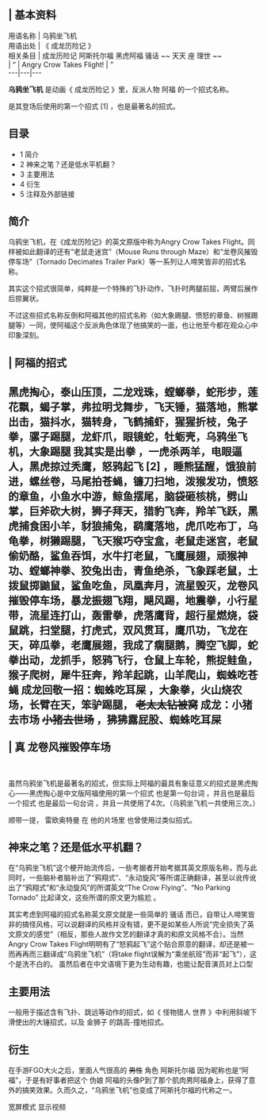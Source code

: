|  **基本资料**  
---  
用语名称  |  乌鸦坐飞机   
用语出处  |  《  成龙历险记  》   
相关条目  |  成龙历险记  阿斯托尔福  黑虎阿福  骚话  ~~ 天天  座  理世  ~~  
|  “  |  Angry Crow Takes Flight!  |  ”   
---|---|---  
  
**乌鸦坐飞机** 是动画《  成龙历险记  》里，反派人物  阿福  的一个招式名称。

是其登场后使用的第一个招式  [1]  ，也是最著名的招式。

##  目录

  * 1  简介 
  * 2  神来之笔？还是低水平机翻？ 
  * 3  主要用法 
  * 4  衍生 
  * 5  注释及外部链接 

##  简介

乌鸦坐飞机，在《成龙历险记》的英文原版中称为Angry Crow Takes Flight。同样被如此翻译的还有“老鼠走迷宫”（Mouse Runs
through Maze）和“龙卷风摧毁停车场”（Tornado Decimates Trailer Park）等一系列让人啼笑皆非的招式名称。

其实这个招式很简单，纯粹是一个特殊的飞扑动作，飞扑时两腿前屈，两臂后展作后掠翼状。

不过这些招式名称反倒和阿福其他的招式名称（如大象踢腿、愤怒的章鱼、树猴踢腿等）一同，使阿福这个反派角色体现了他搞笑的一面，也让他至今都在观众心中印象深刻。

|  阿福的招式  
---  
黑虎掏心，泰山压顶，二龙戏珠，螳螂拳，蛇形步，莲花飘，蝎子掌，弗拉明戈舞步，飞天锤，猫落地，熊掌出击，猫抖水，猫转身，飞鹤捕虾，猩猩折枝，兔子拳，骡子踢腿，龙虾爪，眼镜蛇，牡蛎壳，乌鸦坐飞机，大象踢腿
我其实是出拳  ，一虎杀两羊，电眼逼人，黑虎掠过秃鹰，怒鸦起飞  [2]
，睡熊猛醒，饿狼前进，螺丝卷，马尾拍苍蝇，镰刀扫地，泼猴发功，愤怒的章鱼，小鱼水中游，鲸鱼摆尾，脑袋砸核桃，劈山掌，巨斧砍大树，狮子拜天，猎豹飞奔，羚羊飞跃，黑虎捕食困小羊，豺狼捕兔，鹞鹰落地，虎爪吃布丁，乌龟拳，树獭踢腿，飞天猴巧夺宝盒，老鼠走迷宫，老鼠偷奶酪，鲨鱼吞饵，水牛打老鼠，飞鹰展翅，顽猴神功、螳螂神拳、狡兔出击，青鱼绝杀，飞象踩老鼠，土拨鼠掷鼬鼠，鲨鱼吃鱼，凤凰奔月，流星毁灭，龙卷风摧毁停车场，暴龙振翅飞翔，飓风踢，地震拳，小行星带，流星连打山，轰雷拳，虎落鹰背，超行星燃烧，袋鼠跳，扫堂腿，打虎式，双风贯耳，鹰爪功，飞龙在天，碎瓜拳，老鹰展翅，我成了瘸腿鹅，腾空飞脚，蛇拳出动，龙抓手，怒鸦飞行，仓鼠上车轮，熊捉鲑鱼，猴子爬树，犀牛狂奔，羚羊起跳，山羊爬山，蜘蛛吃苍蝇
成龙回敬一招：蜘蛛吃耳屎  ，大象拳，火山烧农场，长臂在天，笨驴踢腿， ~~老太太钻被窝~~ 成龙：小猪去市场 ~~小猪去世场~~ ，狒狒露屁股、蜘蛛吃耳屎
</br>  
|  真 龙卷风摧毁停车场  
---  
</br>  
  
虽然乌鸦坐飞机是最著名的招式，但实际上阿福的最具有象征意义的招式是黑虎掏心——黑虎掏心是中文版阿福使用的第一个招式  也是第一句台词
，并且也是最后一个招式  也是最后一句台词  ，并且一共使用了4次。（乌鸦坐飞机一共使用三次。）

顺带一提，  雷欧奥特曼  在  他的片场里  也曾使用过类似招式。

##  神来之笔？还是低水平机翻？

在“乌鸦坐飞机”这个梗开始流传后，一些考据者开始考据其英文原版名称，而与此同时，一些脑补者脑补出了“鸦翔式”、“永动旋风”等所谓正确翻译，甚至以讹传讹出了“鸦翔式”和“永动旋风”的所谓英文“The
Crow Flying”、“No Parking Tornado”  比起译文，这些所谓的原文更为尴尬  。

其实考虑到阿福的招式名称英文原文就是一些简单的  骚话
而已，自带让人啼笑皆非的搞怪风格，可以说翻译的风格并没有错，更不是如某些人所说“完全损失了英文原文的感觉”（相反，那些人故作文艺的翻译才真的和原文风格不合）。当然Angry
Crow Takes Flight明明有了“怒鸦起飞”这个贴合原意的翻译，却还是被一而再再而三翻译成“乌鸦坐飞机”（将take
flight误解为“乘坐航班”而非“起飞”），这个是洗不白的。  虽然后者在中文语境下更为生动有趣，也能让配音演员对上口型

##  主要用法

一般用于描述含有飞扑、跳远等动作的招式，如《  怪物猎人 世界  》中利用斜坡下滑使出的大锤招式，以及  金狮子  的跳高-撞地招式。

##  衍生

在手游FGO大火之后，里面人气很高的 ~~男性~~ 角色  阿斯托尔福  因为昵称也是“阿福”，于是有好事者把这个  伪娘
阿福的头像P到了那个肌肉男阿福身上，获得了意外的搞笑效果。久而久之，“乌鸦坐飞机”也变成了阿斯托尔福的代称之一。

宽屏模式  显示视频